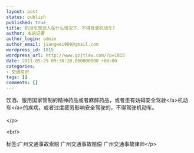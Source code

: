 ```yaml
---
layout: post
status: publish
published: true
title: 机动车驾驶人在什么情况下，不得驾驶机动车?
author: 本站记者
author_login: admin
author_email: jiangwei909@gmail.com
wordpress_id: 1815
wordpress_url: http://www.gzjtlaw.com/?p=1815
date: 2011-05-29 09:30:28.000000000 +08:00
categories:
- 交通常识
tags: []
comments: []
---
```

<p>饮酒、服用国家管制的精神药品或者麻醉药品，或者患有妨碍安全<a>驾驶<&#47;a><a>机动车<&#47;a>的疾病，或者过度疲劳影响安全驾驶的，不得驾驶机动车。 <br><br><&#47;p><br&#47;><p>标签:广州交通事故索赔 广州交通事故赔偿 广州交通事故律师<&#47;p>
